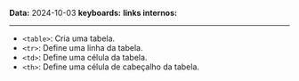 
**Data:** 2024-10-03
**keyboards:** 
**links internos:** 
___

- `<table>`: Cria uma tabela.
- `<tr>`: Define uma linha da tabela.
- `<td>`: Define uma célula da tabela.
- `<th>`: Define uma célula de cabeçalho da tabela.